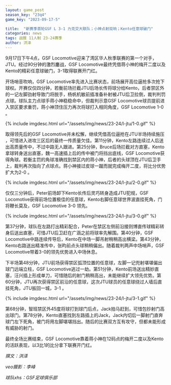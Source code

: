 ```yaml
---
layout: game_post
season_key: "23q4"
game_key: "2023-09-17-5"

title:  "新赛季首轮GSF L 3-1 力克交大联队；小神点射双响；Kento任意球破门"
categories: news
tags: 战报 11人制 23-24赛季
author: 洪泽
---
```


9月17日下午4点，GSF Locomotive迎来了湾区华人秋季联赛的第一个对手，JTU。经过90分钟的激烈鏖战，GSF Locomotive最终凭借蒋小神的梅开二度以及Kento的精彩任意球破门，3-1取得联赛开门红。

开场哨音吹响，GSF Locomotive率先进入比赛状态，前场展开高位逼抢多次抢下球权。开赛仅仅四分钟，若衡前场拦截JTU后场长传将球分给Kento，后者禁区外的一记左脚劲射导致门将脱手，杨帆机敏前插准备补射被JTU后卫拉倒，裁判判罚点球。球队主力点球手蒋小神稳稳命中，但裁判示意GSF Locomotive球员提前进入禁区要求重罚，蒋小神顶住压力再次将球打入相同角度，GSF Locomotive 1-0 。

{% include imgdesc.html url="/assets/img/news/23-24/l-jtu/1-0.gif" %}

取得领先后的GSF Locomotive并未松懈，继续凭借高位逼抢在JTU半场持续施压 ，可惜进入进攻三区后的最终一传质量欠佳。第11分钟，Kento左路连续过人后送出高质量传中，不过中路无人跟进。第25分钟，Bruce后场拦截对方直塞，Kento拿球转身送出直塞，魏一高速插上后的传中被门将挡出底线，GSF Locomotive获得角球。若衡主罚的角球准确找到禁区内的蒋小神，后者的头球顶在JTU后卫手上，裁判再次指向了点球点。蒋小神接过皮球一蹴而就完成梅开二度，将比分优势扩大为2-0 。

{% include imgdesc.html url="/assets/img/news/23-24/l-jtu/2-0.gif" %}

仅仅三分钟后，Peter前场卸下Kento长传后灵巧转身造成JTU犯规，GSF Locomotive获得前场位置极佳的任意球，Kento右脚任意球世界波直挂死角，门将鞭长莫及，GSF Locomotive 3-0 领先。

{% include imgdesc.html url="/assets/img/news/23-24/l-jtu/3-0.gif" %}

第37分钟，球队在左路打出精彩配合，Peter在禁区左侧前沿接则博直传球精彩转身后送出直塞，可惜JTU后卫赶在广涵之前将球率先解围。第40分钟，GSF Locomotive中路连续传导后，Kento在中场一脚吊射稍稍高出横梁。第43分钟，Kento右路送出精准传中，张昀前点头球稍稍偏出。随着裁判两声中场哨声，GSF Locomotive带着3-0的领先优势进入中场休息。

下半场第48分钟，JTU前场获得禁区弧顶位置的任意球，左脚一记兜射堪堪偏出球门远端立柱，GSF Locomotive逃过一劫。第51分钟，Kento前场送出精妙直塞，汪兴插上形成单刀，可惜随后的射门稍稍高出，未能继续扩大领先优势。第60分钟，JTU再次获得禁区前沿的任意球，这次JTU球员的任意球绕过人墙后直挂死角，JTU扳回一城，3-1 。

{% include imgdesc.html url="/assets/img/news/23-24/l-jtu/3-1.gif" %}

第68分钟，智班禁区外45度将球打到球门后点，Jack拍马赶到，可惜包抄射门高出球门。第78分钟，Kento直塞找到左路插上的Jack，Jack内切后一脚射门直奔球门左下死角，被门将用左脚堪堪挡出。随后的比赛双方互有攻守，但都未能形成有威胁的射门。

最终全场比赛结束，GSF Locomotive靠着蒋小神在12码点的梅开二度以及Kento的活跃表现，以3比1的比分拿下联赛开门红。


*撰文：洪泽*

*veo摄影：李峰*

*球队xhs：GSF足球俱乐部*